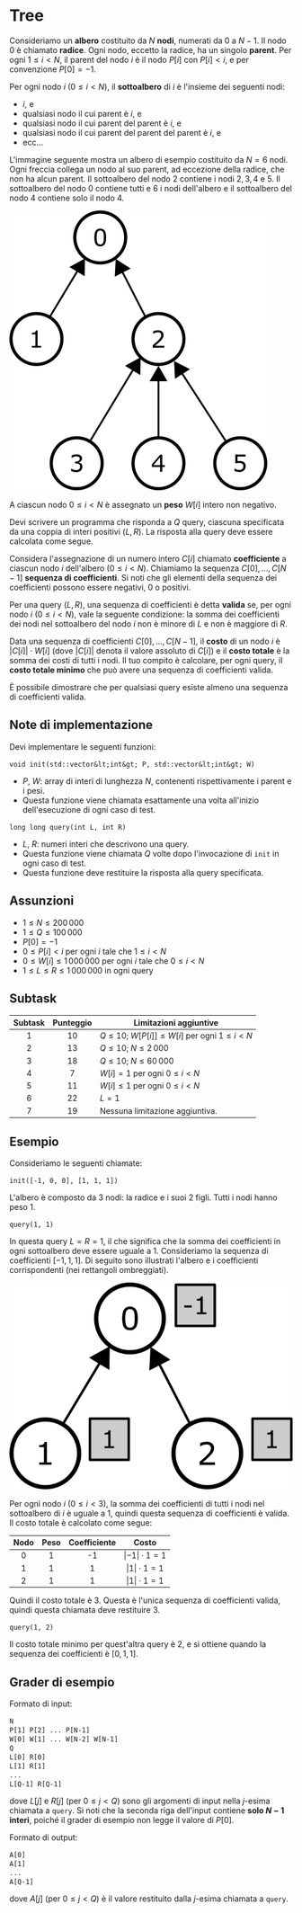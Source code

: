 # Tree

Consideriamo un **albero** costituito da $N$ **nodi**,
 numerati da $0$ a $N-1$.
Il nodo $0$ è chiamato **radice**.
Ogni nodo, eccetto la radice, ha un singolo **parent**.
Per ogni $1 \leq i < N$,
 il parent del nodo $i$ è il nodo $P[i]$ con $P[i] < i$,
 e per convenzione $P[0] = -1$.

Per ogni nodo $i$ ($0 \leq i < N$),
 il **sottoalbero** di $i$ è l'insieme dei seguenti nodi:
 * $i$, e
 * qualsiasi nodo il cui parent è $i$, e
 * qualsiasi nodo il cui parent del parent è $i$, e
 * qualsiasi nodo il cui parent del parent del parent è $i$, e
 * ecc...

L'immagine seguente mostra un albero di esempio costituito da $N = 6$ nodi.
Ogni freccia collega un nodo al suo parent,
 ad eccezione della radice, che non ha alcun parent.
Il sottoalbero del nodo $2$ contiene i nodi $2, 3, 4$ e $5$.
Il sottoalbero del nodo $0$ contiene tutti e $6$ i nodi dell'albero
 e il sottoalbero del nodo $4$ contiene solo il nodo $4$.

![](subtrees.png "150")

A ciascun nodo $0 \leq i < N$ è assegnato un **peso** $W[i]$ intero non negativo.

Devi scrivere un programma che risponda a $Q$ query,
 ciascuna specificata da una coppia di interi positivi $(L, R)$.
La risposta alla query deve essere calcolata come segue.

Considera l'assegnazione di un numero intero $C[i]$
 chiamato **coefficiente** a ciascun nodo $i$ dell'albero ($0 \leq i < N$).
Chiamiamo la sequenza $C[0], \ldots, C[N-1]$ **sequenza di coefficienti**.
Si noti che gli elementi della sequenza dei coefficienti possono essere negativi, $0$ o positivi.

Per una query $(L, R)$,
 una sequenza di coefficienti è detta **valida**
 se, per ogni nodo $i$ ($0 \leq i < N$),
 vale la seguente condizione:
 la somma dei coefficienti dei nodi nel sottoalbero del nodo $i$
 non è minore di $L$ e non è maggiore di $R$.

Data una sequenza di coefficienti $C[0], \ldots, C[N-1]$,
 il **costo** di un nodo $i$ è $|C[i]| \cdot W[i]$
 (dove $|C[i]|$ denota il valore assoluto di $C[i]$) e
il **costo totale** è la somma dei costi di tutti i nodi.
Il tuo compito è calcolare, per ogni query,
 il **costo totale minimo** che può avere una sequenza di coefficienti valida.

È possibile dimostrare che per qualsiasi query esiste almeno una sequenza di coefficienti valida.

## Note di implementazione

Devi implementare le seguenti funzioni:

```
void init(std::vector&lt;int&gt; P, std::vector&lt;int&gt; W)
```

* $P$, $W$: array di interi di lunghezza $N$, contenenti rispettivamente
    i parent e i pesi.
* Questa funzione viene chiamata esattamente una volta
   all'inizio dell'esecuzione di ogni caso di test.

```
long long query(int L, int R)
```
* $L$, $R$: numeri interi che descrivono una query.
* Questa funzione viene chiamata $Q$ volte dopo l'invocazione di `init` in ogni caso di test.
* Questa funzione deve restituire la risposta alla query specificata.


## Assunzioni

* $1 \leq N \leq 200\,000$
* $1 \leq Q \leq 100\,000$
* $P[0] = -1$
* $0 \leq P[i] < i$ per ogni $i$ tale che $1 \leq i < N$
* $0 \leq W[i] \leq 1\,000\,000$ per ogni $i$ tale che $0 \leq i < N$
* $1 \leq L \leq R \leq 1\,000\,000$ in ogni query

## Subtask

| Subtask | Punteggio | Limitazioni aggiuntive |
| :-----: | :----: | ---------------------- |
| 1 | $10$ | $Q \leq 10$; $W[P[i]] \leq W[i]$ per ogni $1 \leq i < N$
| 2 | $13$ | $Q \leq 10$; $N \leq 2\,000$
| 3 | $18$ | $Q \leq 10$; $N \leq 60\,000$
| 4 | $7$ | $W[i] = 1$ per ogni $0 \leq i < N$
| 5 | $11$ | $W[i] \leq 1$ per ogni $0 \leq i < N$
| 6 | $22$ | $L = 1$
| 7 | $19$ | Nessuna limitazione aggiuntiva.



## Esempio

Consideriamo le seguenti chiamate:

```
init([-1, 0, 0], [1, 1, 1])
```
L'albero è composto da $3$ nodi: la radice e i suoi $2$ figli.
Tutti i nodi hanno peso $1$.

```
query(1, 1)
```

In questa query $L = R = 1$,
 il che significa che la somma dei coefficienti in ogni sottoalbero deve essere uguale a $1$.
Consideriamo la sequenza di coefficienti $[-1, 1, 1]$.
Di seguito sono illustrati l'albero e i coefficienti corrispondenti (nei rettangoli ombreggiati).

![](ex1.png "150")

Per ogni nodo $i$ ($0 \leq i < 3$), la somma dei coefficienti di tutti i nodi
 nel sottoalbero di $i$ è uguale a $1$,
quindi questa sequenza di coefficienti è valida.
Il costo totale è calcolato come segue:


| Nodo | Peso | Coefficiente | Costo |
| :----: | :----: | :---------: | :-----------------------: |
| 0 | 1 | -1 | $\lvert -1 \rvert \cdot 1 = 1$
| 1 | 1 | 1 | $\lvert 1 \rvert \cdot 1 = 1$
| 2 | 1 | 1 | $\lvert 1 \rvert \cdot 1 = 1$

Quindi il costo totale è $3$.
Questa è l'unica sequenza di coefficienti valida,
 quindi questa chiamata deve restituire $3$.

```
query(1, 2)
```
Il costo totale minimo per quest'altra query è $2$,
 e si ottiene quando la sequenza dei coefficienti è $[0, 1, 1]$.

## Grader di esempio

Formato di input:

```
N
P[1] P[2] ... P[N-1]
W[0] W[1] ... W[N-2] W[N-1]
Q
L[0] R[0]
L[1] R[1]
...
L[Q-1] R[Q-1]
```

dove $L[j]$ e $R[j]$
 (per $0 \leq j < Q$)
 sono gli argomenti di input nella $j$-esima chiamata a `query`.
Si noti che la seconda riga dell'input contiene **solo $N-1$ interi**,
 poiché il grader di esempio non legge il valore di $P[0]$.

Formato di output:
```
A[0]
A[1]
...
A[Q-1]
```

dove $A[j]$
 (per $0 \leq j < Q$)
 è il valore restituito dalla $j$-esima chiamata a `query`.